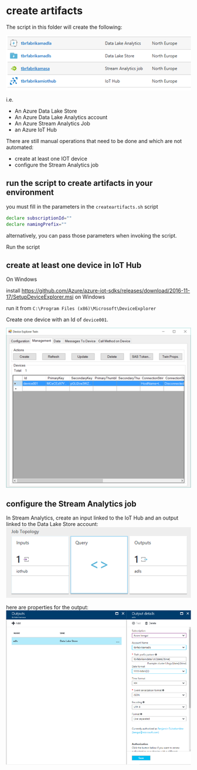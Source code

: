 # create artifacts

The script in this folder will create the following: 

![](img/001.png)

i.e.

- An Azure Data Lake Store
- An Azure Data Lake Analytics account
- An Azure Stream Analytics Job
- an Azure IoT Hub

There are still manual operations that need to be done and which are not automated: 
- create at least one IOT device
- configure the Stream Analytics job

## run the script to create artifacts in your environment

you must fill in the parameters in the `createartifacts.sh` script

```bash
declare subscriptionId=""
declare namingPrefix=""
```

alternatively, you can pass those parameters when invoking the script. 

Run the script

## create at least one device in IoT Hub

On Windows 

install 
<https://github.com/Azure/azure-iot-sdks/releases/download/2016-11-17/SetupDeviceExplorer.msi> on Windows

run it from `C:\Program Files (x86)\Microsoft\DeviceExplorer`

Create one device with an Id of `device001`.

![](img/002.png)

## configure the Stream Analytics job

In Stream Analytics, create an input linked to the IoT Hub and an output linked to the Data Lake Store account:
![](img/003.png)

here are properties for the output:
![](img/004.png)
